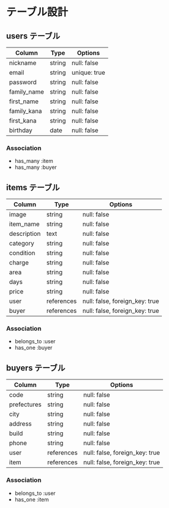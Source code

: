 # テーブル設計

## users テーブル

| Column      | Type   | Options      |
| ----------- | ------ | ------------ |
| nickname    | string | null: false  |
| email       | string | unique: true |
| password    | string | null: false  |
| family_name | string | null: false  |
| first_name  | string | null: false  |
| family_kana | string | null: false  |
| first_kana  | string | null: false  |
| birthday    | date   | null: false  |

### Association

- has_many :item
- has_many :buyer


## items テーブル

| Column      | Type       | Options                        |
| ----------- | ---------- | ------------------------------ |
| image       | string     | null: false                    |
| item_name   | string     | null: false                    |
| description | text       | null: false                    |
| category    | string     | null: false                    |
| condition   | string     | null: false                    |
| charge      | string     | null: false                    |
| area        | string     | null: false                    |
| days        | string     | null: false                    |
| price       | string     | null: false                    |
| user        | references | null: false, foreign_key: true |
| buyer       | references | null: false, foreign_key: true |

### Association

- belongs_to :user
- has_one :buyer

## buyers テーブル

| Column      | Type   | Options                            |
| ----------- | ---------- | ------------------------------ |
| code        | string     | null: false                    |
| prefectures | string     | null: false                    |
| city        | string     | null: false                    |
| address     | string     | null: false                    |
| build       | string     | null: false                    |
| phone       | string     | null: false                    |
| user        | references | null: false, foreign_key: true |
| item        | references | null: false, foreign_key: true |

### Association

- belongs_to :user
- has_one :item